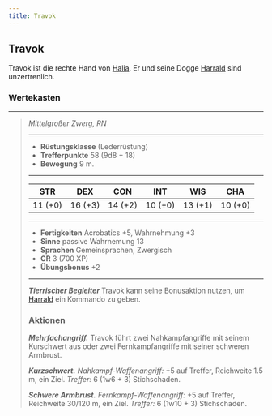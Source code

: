 ```yaml
---
title: Travok
---
```


## Travok

Travok ist die rechte Hand von [Halia](/halia). Er und seine Dogge [Harrald](/harrald) sind unzertrenlich.

### Wertekasten

___
>*Mittelgroßer Zwerg, RN*
>___
>- **Rüstungsklasse**  (Lederrüstung)
>- **Trefferpunkte** 58 (9d8 + 18)
>- **Bewegung** 9 m.
>___
>|STR|DEX|CON|INT|WIS|CHA|
>|:---:|:---:|:---:|:---:|:---:|:---:|
>|11 (+0)|16 (+3)|14 (+2)|10 (+0)|13 (+1)|10 (+0)|
>___
>- **Fertigkeiten** Acrobatics +5, Wahrnehmung +3
>- **Sinne** passive Wahrnemung 13
>- **Sprachen** Gemeinsprachen, Zwergisch
>- **CR** 3 (700 XP)
>- **Übungsbonus** +2
>___
>***Tierrischer Begleiter*** Travok kann seine Bonusaktion nutzen, um [Harrald](/harrald) ein Kommando zu geben.
>
>### Aktionen
>***Mehrfachangriff.*** Travok führt zwei Nahkampfangriffe mit seinem Kurschwert aus oder zwei Fernkampfangriffe mit seiner schweren Armbrust.
>
>***Kurzschwert.*** *Nahkampf-Waffenangriff:* +5 auf Treffer, Reichweite 1.5 m, ein Ziel. *Treffer:* 6 (1w6 + 3) Stichschaden.  
>
>***Schwere Armbrust.*** *Fernkampf-Waffenangriff:* +5 auf Treffer, Reichweite 30/120 m, ein Ziel. *Treffer:* 6 (1w10 + 3) Stichschaden.